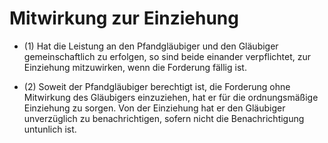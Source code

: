 # Mitwirkung zur Einziehung

- (1) Hat die Leistung an den Pfandgläubiger und den Gläubiger gemeinschaftlich zu erfolgen, so sind beide einander verpflichtet, zur Einziehung mitzuwirken, wenn die Forderung fällig ist.

- (2) Soweit der Pfandgläubiger berechtigt ist, die Forderung ohne Mitwirkung des Gläubigers einzuziehen, hat er für die ordnungsmäßige Einziehung zu sorgen. Von der Einziehung hat er den Gläubiger unverzüglich zu benachrichtigen, sofern nicht die Benachrichtigung untunlich ist.

